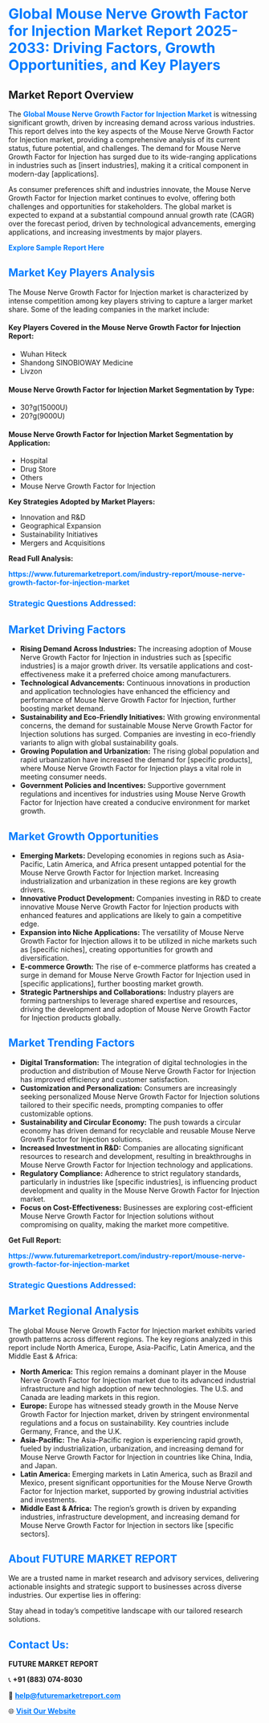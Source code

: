 <h1 style="color: #007BFF;">Global Mouse Nerve Growth Factor for Injection Market Report 2025-2033: Driving Factors, Growth Opportunities, and Key Players</h1>

<section id="overview">
<h2>Market Report Overview</h2>
<p>The <a href="https://www.futuremarketreport.com/industry-report/mouse-nerve-growth-factor-for-injection-market" style="color: #007BFF; text-decoration: none;"><strong>Global Mouse Nerve Growth Factor for Injection Market</strong></a> is witnessing significant growth, driven by increasing demand across various industries. This report delves into the key aspects of the Mouse Nerve Growth Factor for Injection market, providing a comprehensive analysis of its current status, future potential, and challenges. The demand for Mouse Nerve Growth Factor for Injection has surged due to its wide-ranging applications in industries such as [insert industries], making it a critical component in modern-day [applications].</p>
<p>As consumer preferences shift and industries innovate, the Mouse Nerve Growth Factor for Injection market continues to evolve, offering both challenges and opportunities for stakeholders. The global market is expected to expand at a substantial compound annual growth rate (CAGR) over the forecast period, driven by technological advancements, emerging applications, and increasing investments by major players.</p>
</section>

<section id="overview">
<p><a href="https://www.futuremarketreport.com/request-sample/reportId=125471" style="color: #007BFF; text-decoration: none;"><strong>Explore Sample Report Here</strong></a></p>
</section>

<section id="key-players">
<h2 style="color: #007BFF;">Market Key Players Analysis</h2>
<p>The Mouse Nerve Growth Factor for Injection market is characterized by intense competition among key players striving to capture a larger market share. Some of the leading companies in the market include:</p>
<h4>Key Players Covered in the Mouse Nerve Growth Factor for Injection Report:</h4>
<ul><li>Wuhan Hiteck</li><li>Shandong SINOBIOWAY Medicine</li><li>Livzon</li></ul>
<h4>Mouse Nerve Growth Factor for Injection Market Segmentation by Type:</h4>
<ul><li>30?g(15000U)</li><li>20?g(9000U)</li></ul>

<h4>Mouse Nerve Growth Factor for Injection Market Segmentation by Application:</h4>
<ul><li>Hospital</li><li>Drug Store</li><li>Others</li><li>Mouse Nerve Growth Factor for Injection</li></ul>
<p><strong>Key Strategies Adopted by Market Players:</strong></p>
<ul>
<li>Innovation and R&D</li>
<li>Geographical Expansion</li>
<li>Sustainability Initiatives</li>
<li>Mergers and Acquisitions</li>
</ul>
</section>

<section>
<p><strong>Read Full Analysis: </strong></p><a href="https://www.futuremarketreport.com/industry-report/mouse-nerve-growth-factor-for-injection-market" style="color: #007BFF; text-decoration: none;"><strong>https://www.futuremarketreport.com/industry-report/mouse-nerve-growth-factor-for-injection-market</strong></a>
<h3 style="color: #007BFF;">Strategic Questions Addressed:</h3>
</section>

<section id="driving-factors">
<h2 style="color: #007BFF;">Market Driving Factors</h2>
<ul>
<li><strong>Rising Demand Across Industries:</strong> The increasing adoption of Mouse Nerve Growth Factor for Injection in industries such as [specific industries] is a major growth driver. Its versatile applications and cost-effectiveness make it a preferred choice among manufacturers.</li>
<li><strong>Technological Advancements:</strong> Continuous innovations in production and application technologies have enhanced the efficiency and performance of Mouse Nerve Growth Factor for Injection, further boosting market demand.</li>
<li><strong>Sustainability and Eco-Friendly Initiatives:</strong> With growing environmental concerns, the demand for sustainable Mouse Nerve Growth Factor for Injection solutions has surged. Companies are investing in eco-friendly variants to align with global sustainability goals.</li>
<li><strong>Growing Population and Urbanization:</strong> The rising global population and rapid urbanization have increased the demand for [specific products], where Mouse Nerve Growth Factor for Injection plays a vital role in meeting consumer needs.</li>
<li><strong>Government Policies and Incentives:</strong> Supportive government regulations and incentives for industries using Mouse Nerve Growth Factor for Injection have created a conducive environment for market growth.</li>
</ul>
</section>

<section id="growth-opportunities">
<h2 style="color: #007BFF;">Market Growth Opportunities</h2>
<ul>
<li><strong>Emerging Markets:</strong> Developing economies in regions such as Asia-Pacific, Latin America, and Africa present untapped potential for the Mouse Nerve Growth Factor for Injection market. Increasing industrialization and urbanization in these regions are key growth drivers.</li>
<li><strong>Innovative Product Development:</strong> Companies investing in R&D to create innovative Mouse Nerve Growth Factor for Injection products with enhanced features and applications are likely to gain a competitive edge.</li>
<li><strong>Expansion into Niche Applications:</strong> The versatility of Mouse Nerve Growth Factor for Injection allows it to be utilized in niche markets such as [specific niches], creating opportunities for growth and diversification.</li>
<li><strong>E-commerce Growth:</strong> The rise of e-commerce platforms has created a surge in demand for Mouse Nerve Growth Factor for Injection used in [specific applications], further boosting market growth.</li>
<li><strong>Strategic Partnerships and Collaborations:</strong> Industry players are forming partnerships to leverage shared expertise and resources, driving the development and adoption of Mouse Nerve Growth Factor for Injection products globally.</li>
</ul>
</section>

<section id="trending-factors">
<h2 style="color: #007BFF;">Market Trending Factors</h2>
<ul>
<li><strong>Digital Transformation:</strong> The integration of digital technologies in the production and distribution of Mouse Nerve Growth Factor for Injection has improved efficiency and customer satisfaction.</li>
<li><strong>Customization and Personalization:</strong> Consumers are increasingly seeking personalized Mouse Nerve Growth Factor for Injection solutions tailored to their specific needs, prompting companies to offer customizable options.</li>
<li><strong>Sustainability and Circular Economy:</strong> The push towards a circular economy has driven demand for recyclable and reusable Mouse Nerve Growth Factor for Injection solutions.</li>
<li><strong>Increased Investment in R&D:</strong> Companies are allocating significant resources to research and development, resulting in breakthroughs in Mouse Nerve Growth Factor for Injection technology and applications.</li>
<li><strong>Regulatory Compliance:</strong> Adherence to strict regulatory standards, particularly in industries like [specific industries], is influencing product development and quality in the Mouse Nerve Growth Factor for Injection market.</li>
<li><strong>Focus on Cost-Effectiveness:</strong> Businesses are exploring cost-efficient Mouse Nerve Growth Factor for Injection solutions without compromising on quality, making the market more competitive.</li>
</ul>
</section>

<section>
<p><strong>Get Full Report: </strong></p><a href="https://www.futuremarketreport.com/industry-report/mouse-nerve-growth-factor-for-injection-market" style="color: #007BFF; text-decoration: none;"><strong>https://www.futuremarketreport.com/industry-report/mouse-nerve-growth-factor-for-injection-market</strong></a>
<h3 style="color: #007BFF;">Strategic Questions Addressed:</h3>
</section>


<section id="regional-analysis">
<h2 style="color: #007BFF;">Market Regional Analysis</h2>
<p>The global Mouse Nerve Growth Factor for Injection market exhibits varied growth patterns across different regions. The key regions analyzed in this report include North America, Europe, Asia-Pacific, Latin America, and the Middle East & Africa:</p>
<ul>
<li><strong>North America:</strong> This region remains a dominant player in the Mouse Nerve Growth Factor for Injection market due to its advanced industrial infrastructure and high adoption of new technologies. The U.S. and Canada are leading markets in this region.</li>
<li><strong>Europe:</strong> Europe has witnessed steady growth in the Mouse Nerve Growth Factor for Injection market, driven by stringent environmental regulations and a focus on sustainability. Key countries include Germany, France, and the U.K.</li>
<li><strong>Asia-Pacific:</strong> The Asia-Pacific region is experiencing rapid growth, fueled by industrialization, urbanization, and increasing demand for Mouse Nerve Growth Factor for Injection in countries like China, India, and Japan.</li>
<li><strong>Latin America:</strong> Emerging markets in Latin America, such as Brazil and Mexico, present significant opportunities for the Mouse Nerve Growth Factor for Injection market, supported by growing industrial activities and investments.</li>
<li><strong>Middle East & Africa:</strong> The region’s growth is driven by expanding industries, infrastructure development, and increasing demand for Mouse Nerve Growth Factor for Injection in sectors like [specific sectors].</li>
</ul>
</section>

<footer>
<h2 style="color: #007BFF;">About FUTURE MARKET REPORT</h2>
<p>We are a trusted name in market research and advisory services, delivering actionable insights and strategic support to businesses across diverse industries. Our expertise lies in offering:</p>

<p>Stay ahead in today’s competitive landscape with our tailored research solutions.</p>

<h2 style="color: #007BFF;">Contact Us:</h2>
<p><strong>FUTURE MARKET REPORT</strong></p>
<p>📞 <strong>+91 (883) 074-8030</strong></p>
<p>📧 <strong><a href="mailto:help@futuremarketreport.com" style="color: #007BFF;">help@futuremarketreport.com</a></strong></p>
<p>🌐 <strong><a href="https://www.futuremarketreport.com/" style="color: #007BFF;">Visit Our Website</a></strong></p>
</footer>